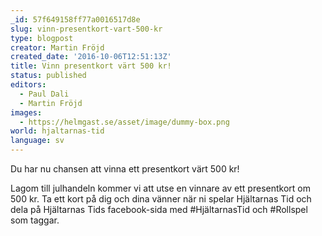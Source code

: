 ```yaml
---
_id: 57f649158ff77a0016517d8e
slug: vinn-presentkort-vart-500-kr
type: blogpost
creator: Martin Fröjd
created_date: '2016-10-06T12:51:13Z'
title: Vinn presentkort värt 500 kr!
status: published
editors:
  - Paul Dali
  - Martin Fröjd
images:
  - https://helmgast.se/asset/image/dummy-box.png
world: hjaltarnas-tid
language: sv
---
```

Du har nu chansen att vinna ett presentkort värt 500 kr!

Lagom till julhandeln kommer vi att utse en vinnare av ett presentkort om 500 kr. Ta ett kort på dig och dina vänner när ni spelar Hjältarnas Tid och dela på Hjältarnas Tids facebook-sida med #HjältarnasTid och #Rollspel som taggar.
